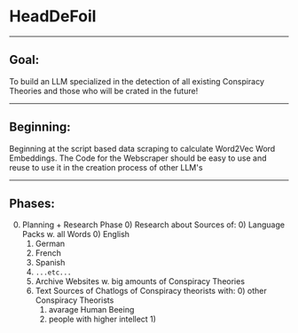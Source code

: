# HeadDeFoil
---

## Goal:
To build an LLM specialized in the detection of all existing Conspiracy Theories and those who will be crated in the future!

---

## Beginning:
Beginning at the script based data scraping to calculate Word2Vec Word Embeddings. The Code for the Webscraper should be easy to use and reuse to use it in the creation process of other LLM's

---

## Phases:
  0) Planning + Research Phase
    0) Research about Sources of:
      0) Language Packs w. all Words
        0) English
        1) German
        2) French
        3) Spanish
        4) `...etc...`
      1) Archive Websites w. big amounts of Conspiracy Theories
      2) Text Sources of Chatlogs of Conspiracy theorists with:
         0) other Conspiracy Theorists
         1) avarage Human Beeing
         2) people with higher intellect 
    1) 
  
